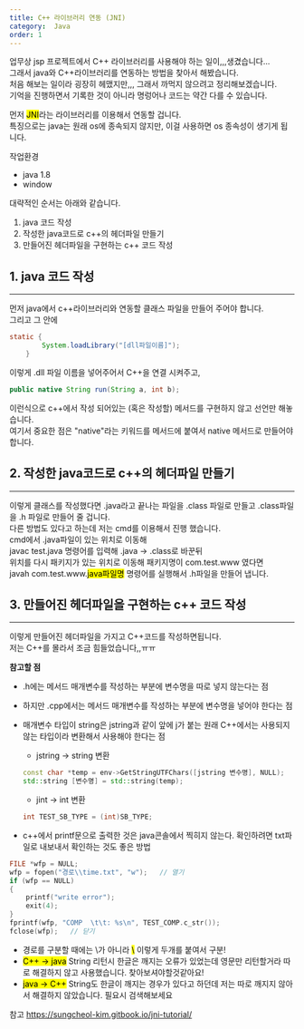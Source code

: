 ```yaml
---
title: C++ 라이브러리 연동 (JNI)
category:  Java
order: 1
---
```


업무상 jsp 프로젝트에서 C++ 라이브러리를 사용해야 하는 일이,,,생겼습니다...  
그래서 java와 C++라이브러리를 연동하는 방법을 찾아서 해봤습니다.  
처음 해보는 일이라 굉장히 헤맸지만,,, 그래서 까먹지 않으려고 정리해보겠습니다.  
기억을 진행하면서 기록한 것이 아니라 명렁어나 코드는 약간 다를 수 있습니다.  

먼저 <mark>JNI</mark>라는 라이브러리를 이용해서 연동할 겁니다.  
특징으로는 java는 원래 os에 종속되지 않지만, 이걸 사용하면 os 종속성이 생기게 됩니다.  

작업환경
- java 1.8
- window

대략적인 순서는 아래와 같습니다.  
1. java 코드 작성
2. 작성한 java코드로 c++의 헤더파일 만들기
3. 만들어진 헤더파일을 구현하는 c++ 코드 작성  



## 1. java 코드 작성
- - -
먼저 java에서 c++라이브러리와 연동할 클래스 파일을 만들어 주어야 합니다.  
그리고 그 안에   
```java
static {
        System.loadLibrary("[dll파일이름]");
    }
```

이렇게 .dll 파일 이름을 넣어주어서 C++을 연결 시켜주고,  

```java
public native String run(String a, int b);
```

이런식으로 c++에서 작성 되어있는 (혹은 작성할) 메서드를 구현하지 않고 선언만 해놓습니다.  
여기서 중요한 점은 "native"라는 키워드를 메서드에 붙여서 native 메서드로 만들어야합니다.    

## 2. 작성한 java코드로 c++의 헤더파일 만들기
- - -
이렇게 클래스를 작성했다면 .java라고 끝나는 파일을 .class 파일로 만들고 .class파일을 .h 파일로 만들어 줄 겁니다.  
다른 방법도 있다고 하는데 저는 cmd를 이용해서 진행 했습니다.  
cmd에서 .java파일이 있는 위치로 이동해  
    javac test.java
명령어를 입력해 .java -> .class로 바꾼뒤  
위치를 다시 패키지가 있는 위치로 이동해 패키지명이 com.test.www 였다면  
    javah com.test.www.<mark>java파일명</mark>
명령어를 실행해서 .h파일을 만들어 냅니다.

## 3. 만들어진 헤더파일을 구현하는 c++ 코드 작성
- - -  
이렇게 만들어진 헤더파일을 가지고 C++코드를 작성하면됩니다.  
저는 C++를 몰라서 조금 힘들었습니다,,ㅠㅠ  

**참고할 점**
- .h에는 메서드 매개변수를 작성하는 부분에 변수명을 따로 넣지 않는다는 점
- 하지만 .cpp에서는 메서드 매개변수를 작성하는 부분에 변수명을 넣어야 한다는 점
- 매개변수 타입이 string은 jstring과 같이 앞에 j가 붙는 원래 C++에서는 사용되지 않는 타입이라 변환해서 사용해야 한다는 점
  - jstring -> string 변환
  ```c++
  const char *temp = env->GetStringUTFChars([jstring 변수명], NULL);	//TEST_COMP
  std::string [변수명] = std::string(temp);
  ```

  - jint -> int 변환
  ```c++
  int TEST_SB_TYPE = (int)SB_TYPE;
  ```

- c++에서 printf문으로 출력한 것은 java콘솔에서 찍히지 않는다. 확인하려면 txt파일로 내보내서 확인하는 것도 좋은 방법
```c++
FILE *wfp = NULL;
wfp = fopen("경로\\time.txt", "w");   // 열기
if (wfp == NULL)
{
    printf("write error");
    exit(4);
}
fprintf(wfp, "COMP  \t\t: %s\n", TEST_COMP.c_str());
fclose(wfp);   // 닫기
```
  - 경로를 구분할 때에는 \가 아니라 <mark>\\</mark> 이렇게 두개를 붙여서 구분!
- <mark>C++ -> java</mark> String 리턴시 한글은 깨지는 오류가 있었는데 영문만 리턴할거라 따로 해결하지 않고 사용했습니다. 찾아보셔야할것같아요!
- <mark>java -> C++</mark> String도 한글이 깨지는 경우가 있다고 하던데 저는 따로 깨지지 않아서 해결하지 않았습니다. 필요시 검색해보세요


참고
<https://sungcheol-kim.gitbook.io/jni-tutorial/>